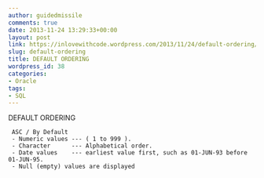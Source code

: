 ```yaml
---
author: guidedmissile
comments: true
date: 2013-11-24 13:29:33+00:00
layout: post
link: https://inlovewithcode.wordpress.com/2013/11/24/default-ordering/
slug: default-ordering
title: DEFAULT ORDERING
wordpress_id: 38
categories:
- Oracle
tags:
- SQL
---
```


DEFAULT ORDERING

    
     ASC / By Default
     - Numeric values --- ( 1 to 999 ).
     - Character 	  --- Alphabetical order.
     - Date values    --- earliest value first, such as 01-JUN-93 before 01-JUN-95.
     - Null (empty) values are displayed
